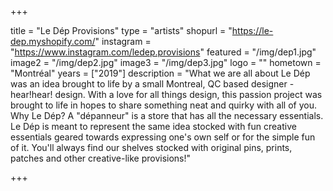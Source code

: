 +++

title = "Le Dép Provisions"
type = "artists"
shopurl = "https://le-dep.myshopify.com/"
instagram = "https://www.instagram.com/ledep.provisions"
featured = "/img/dep1.jpg"
image2 = "/img/dep2.jpg"
image3 = "/img/dep3.jpg"
logo = ""
hometown = "Montréal"
years = ["2019"]
description = "What we are all about   Le Dép was an idea brought to life by a small Montreal, QC based designer -  hear!hear! design. With a love for all things design, this passion project was brought to life in hopes to share something neat and quirky with all of you.  Why Le Dép?  A \"dépanneur\" is a store that has all the necessary essentials. Le Dép is meant to represent the same idea stocked with fun creative essentials geared towards expressing one's own self or for the simple fun of it. You'll always find our shelves stocked with original pins, prints, patches and other creative-like provisions!"

+++
